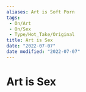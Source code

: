 ```yaml
---
aliases: Art is Soft Porn
tags:
 - On/Art
 - On/Sex
 - Type/Hot_Take/Original 
title: Art is Sex
date: "2022-07-07"
date modified: "2022-07-07"
---
```


# Art is Sex
